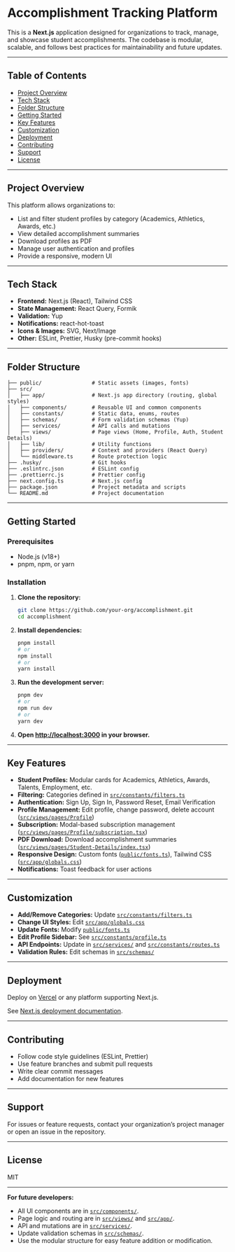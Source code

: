 # Accomplishment Tracking Platform

This is a **Next.js** application designed for organizations to track, manage, and showcase student accomplishments. The codebase is modular, scalable, and follows best practices for maintainability and future updates.

---

## Table of Contents

- [Project Overview](#project-overview)
- [Tech Stack](#tech-stack)
- [Folder Structure](#folder-structure)
- [Getting Started](#getting-started)
- [Key Features](#key-features)
- [Customization](#customization)
- [Deployment](#deployment)
- [Contributing](#contributing)
- [Support](#support)
- [License](#license)

---

## Project Overview

This platform allows organizations to:

- List and filter student profiles by category (Academics, Athletics, Awards, etc.)
- View detailed accomplishment summaries
- Download profiles as PDF
- Manage user authentication and profiles
- Provide a responsive, modern UI

---

## Tech Stack

- **Frontend:** Next.js (React), Tailwind CSS
- **State Management:** React Query, Formik
- **Validation:** Yup
- **Notifications:** react-hot-toast
- **Icons & Images:** SVG, Next/Image
- **Other:** ESLint, Prettier, Husky (pre-commit hooks)

---

## Folder Structure

```
├── public/                # Static assets (images, fonts)
├── src/
│   ├── app/               # Next.js app directory (routing, global styles)
│   ├── components/        # Reusable UI and common components
│   ├── constants/         # Static data, enums, routes
│   ├── schemas/           # Form validation schemas (Yup)
│   ├── services/          # API calls and mutations
│   ├── views/             # Page views (Home, Profile, Auth, Student Details)
│   ├── lib/               # Utility functions
│   ├── providers/         # Context and providers (React Query)
│   └── middleware.ts      # Route protection logic
├── .husky/                # Git hooks
├── .eslintrc.json         # ESLint config
├── .prettierrc.js         # Prettier config
├── next.config.ts         # Next.js config
├── package.json           # Project metadata and scripts
└── README.md              # Project documentation
```

---

## Getting Started

### Prerequisites

- Node.js (v18+)
- pnpm, npm, or yarn

### Installation

1. **Clone the repository:**

   ```sh
   git clone https://github.com/your-org/accomplishment.git
   cd accomplishment
   ```

2. **Install dependencies:**

   ```sh
   pnpm install
   # or
   npm install
   # or
   yarn install
   ```

3. **Run the development server:**

   ```sh
   pnpm dev
   # or
   npm run dev
   # or
   yarn dev
   ```

4. **Open [http://localhost:3000](http://localhost:3000) in your browser.**

---

## Key Features

- **Student Profiles:** Modular cards for Academics, Athletics, Awards, Talents, Employment, etc.
- **Filtering:** Categories defined in [`src/constants/filters.ts`](src/constants/filters.ts)
- **Authentication:** Sign Up, Sign In, Password Reset, Email Verification
- **Profile Management:** Edit profile, change password, delete account ([`src/views/pages/Profile`](src/views/pages/Profile/index.tsx))
- **Subscription:** Modal-based subscription management ([`src/views/pages/Profile/subscription.tsx`](src/views/pages/Profile/subscription.tsx))
- **PDF Download:** Download accomplishment summaries ([`src/views/pages/Student-Details/index.tsx`](src/views/pages/Student-Details/index.tsx))
- **Responsive Design:** Custom fonts ([`public/fonts.ts`](public/fonts.ts)), Tailwind CSS ([`src/app/globals.css`](src/app/globals.css))
- **Notifications:** Toast feedback for user actions

---

## Customization

- **Add/Remove Categories:** Update [`src/constants/filters.ts`](src/constants/filters.ts)
- **Change UI Styles:** Edit [`src/app/globals.css`](src/app/globals.css)
- **Update Fonts:** Modify [`public/fonts.ts`](public/fonts.ts)
- **Edit Profile Sidebar:** See [`src/constants/profile.ts`](src/constants/profile.ts)
- **API Endpoints:** Update in [`src/services/`](src/services/) and [`src/constants/routes.ts`](src/constants/routes.ts)
- **Validation Rules:** Edit schemas in [`src/schemas/`](src/schemas/)

---

## Deployment

Deploy on [Vercel](https://vercel.com/new?utm_medium=default-template&filter=next.js&utm_source=create-next-app&utm_campaign=create-next-app-readme) or any platform supporting Next.js.

See [Next.js deployment documentation](https://nextjs.org/docs/app/building-your-application/deploying).

---

## Contributing

- Follow code style guidelines (ESLint, Prettier)
- Use feature branches and submit pull requests
- Write clear commit messages
- Add documentation for new features

---

## Support

For issues or feature requests, contact your organization’s project manager or open an issue in the repository.

---

## License

MIT

---

**For future developers:**

- All UI components are in [`src/components/`](src/components/).
- Page logic and routing are in [`src/views/`](src/views/) and [`src/app/`](src/app/).
- API and mutations are in [`src/services/`](src/services/).
- Update validation schemas in [`src/schemas/`](src/schemas/).
- Use the modular structure for easy feature addition or modification.
